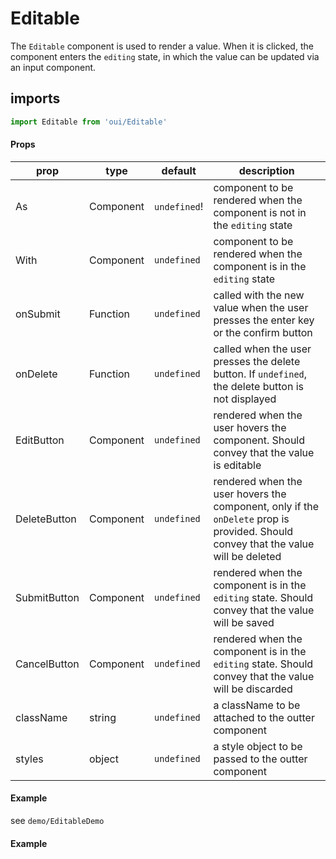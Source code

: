 # Editable

The `Editable` component is used to render a value. When it is clicked, the component enters the `editing` state, in which the value can be updated via an input component.


## imports
```js
import Editable from 'oui/Editable'
```

#### Props

|prop|type|default|description| 
|----|----|-------|-----------|
|As|Component|`undefined`!|component to be rendered when the component is not in the `editing` state|
|With|Component|`undefined`|component to be rendered when the component is in the `editing` state|
|onSubmit|Function|`undefined`|called with the new value when the user presses the enter key or the confirm button|
|onDelete|Function|`undefined`|called when the user presses the delete button. If `undefined`, the delete button is not displayed|
|EditButton|Component|`undefined`|rendered when the user hovers the component. Should convey that the value is editable|
|DeleteButton|Component|`undefined`|rendered when the user hovers the component, only if the `onDelete` prop is provided. Should convey that the value will be deleted|
|SubmitButton|Component|`undefined`|rendered when the component is in the `editing` state. Should convey that the value will be saved|
|CancelButton|Component|`undefined`|rendered when the component is in the `editing` state. Should convey that the value will be discarded|
|className|string|`undefined`|a className to be attached to the outter component|
|styles|object|`undefined`|a style object to be passed to the outter component|

#### Example
see `demo/EditableDemo`

#### Example
```js

```
